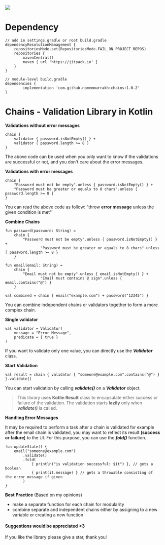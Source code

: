 [![](https://jitpack.io/v/nomemmurrakh/chains.svg)](https://jitpack.io/#nomemmurrakh/chains)

# Dependency
	// add in settings.gradle or root build.gradle
	dependencyResolutionManagement {
		repositoriesMode.set(RepositoriesMode.FAIL_ON_PROJECT_REPOS)
		repositories {
			mavenCentral()
			maven { url 'https://jitpack.io' }
		}
	}

	// module-level build.gradle
 	dependencies {
	        implementation 'com.github.nomemmurrakh:chains:1.0.2'
	}

# Chains - Validation Library in Kotlin

**Validations without error messages**

    chain {  
	    validator { password.isNotEmpty() } + 
	    validator { password.length >= 8 }  
    }

The above code can be used when you only want to know if the validations are successful or not, and you don't care about the error messages.

**Validations with error messages**

    chain {  
	    "Password must not be empty".unless { password.isNotEmpty() } + 
	    "Password must be greater or equals to 8 chars".unless { password.length >= 8 }  
    }
You can read the above code as follow:
"throw **error message** unless the given condition is met"

**Combine Chains**

    fun password(password: String) =
        chain {
            "Password must not be empty".unless { password.isNotEmpty() } +
                    "Password must be greater or equals to 8 chars".unless { password.length >= 8 }
        }

    fun email(email: String) =
        chain {
            "Email must not be empty".unless { email.isNotEmpty() } +
                    "Email must contains @ sign".unless { email.contains("@") }
        }

    val combined = chain { email("example.com") + password("12345") }

You can combine independent chains or validators together to form a more complex chain.

**Single validator**

    val validator = Validator(  
	    message = "Error Message",  
	    predicate = { true }  
    )

If you want to validate only one value, you can directly use the ***Validator*** class. 

**Start Validation**

    val result = chain { validator { "someone@example.com".contains("@") } }.validate()

You can start validation by calling ***validate()*** on a ***Validator*** object.

> This library uses **Kotlin Result** class to encapsulate either success or failure of the validation. 
> The validation starts **lazily** only when ***validate()*** is called.
 
**Handling Error Messages**

It may be required to perform a task after a chain is validated for example after the email chain is validated, you may want to reflect its result **(success or failure)** to the UI. For this purpose, you can use the ***fold()*** function.

    fun updateState() {  
	    email("someone@example.com")  
		    .validate()  
		    .fold(  
			    { println("is validation successful: $it") }, // gets a boolean  
			    { print(it.message) } // gets a throwable consisting of the error message if given  
		    )  
    }

**Best Practice** (Based on my opinions)

 - make a separate function for each chain for modularity
 - combine separate and independent chains either by assigning to a new variable or creating a new function

#### Suggestions would be appreciated <3
If you like the library please give a star, thank you!

